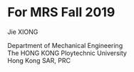 # For MRS Fall 2019
  
Jie XIONG

Department of Mechanical Engineering    
The HONG KONG Ploytechnic University  
Hong Kong SAR, PRC
